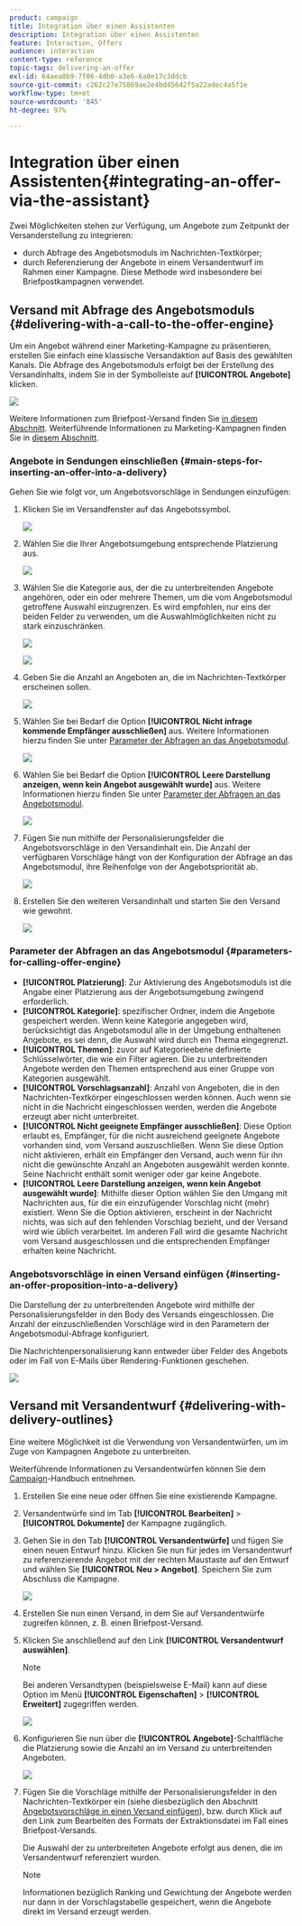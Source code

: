 ```yaml
---
product: campaign
title: Integration über einen Assistenten
description: Integration über einen Assistenten
feature: Interaction, Offers
audience: interaction
content-type: reference
topic-tags: delivering-an-offer
exl-id: 64aea8b9-7f06-4db0-a3e6-6a0e17c3ddcb
source-git-commit: c262c27e75869ae2e4bd45642f5a22adec4a5f1e
workflow-type: tm+mt
source-wordcount: '845'
ht-degree: 97%

---
```


# Integration über einen Assistenten{#integrating-an-offer-via-the-assistant}



Zwei Möglichkeiten stehen zur Verfügung, um Angebote zum Zeitpunkt der Versanderstellung zu integrieren:

* durch Abfrage des Angebotsmoduls im Nachrichten-Textkörper;
* durch Referenzierung der Angebote in einem Versandentwurf im Rahmen einer Kampagne. Diese Methode wird insbesondere bei Briefpostkampagnen verwendet.

## Versand mit Abfrage des Angebotsmoduls {#delivering-with-a-call-to-the-offer-engine}

Um ein Angebot während einer Marketing-Kampagne zu präsentieren, erstellen Sie einfach eine klassische Versandaktion auf Basis des gewählten Kanals. Die Abfrage des Angebotsmoduls erfolgt bei der Erstellung des Versandinhalts, indem Sie in der Symbolleiste auf **[!UICONTROL Angebote]** klicken.

![](assets/offer_delivery_009.png)

Weitere Informationen zum Briefpost-Versand finden Sie [in diesem Abschnitt](../../delivery/using/about-direct-mail-channel.md). Weiterführende Informationen zu Marketing-Kampagnen finden Sie in [diesem Abschnitt](../../campaign/using/setting-up-marketing-campaigns.md).

### Angebote in Sendungen einschließen {#main-steps-for-inserting-an-offer-into-a-delivery}

Gehen Sie wie folgt vor, um Angebotsvorschläge in Sendungen einzufügen:

1. Klicken Sie im Versandfenster auf das Angebotssymbol.

   ![](assets/offer_delivery_001.png)

1. Wählen Sie die Ihrer Angebotsumgebung entsprechende Platzierung aus.

   ![](assets/offer_delivery_002.png)

1. Wählen Sie die Kategorie aus, der die zu unterbreitenden Angebote angehören, oder ein oder mehrere Themen, um die vom Angebotsmodul getroffene Auswahl einzugrenzen. Es wird empfohlen, nur eins der beiden Felder zu verwenden, um die Auswahlmöglichkeiten nicht zu stark einzuschränken.

   ![](assets/offer_delivery_003.png)

   ![](assets/offer_delivery_004.png)

1. Geben Sie die Anzahl an Angeboten an, die im Nachrichten-Textkörper erscheinen sollen.

   ![](assets/offer_delivery_005.png)

1. Wählen Sie bei Bedarf die Option **[!UICONTROL Nicht infrage kommende Empfänger ausschließen]** aus. Weitere Informationen hierzu finden Sie unter [Parameter der Abfragen an das Angebotsmodul](#parameters-for-calling-offer-engine).

   ![](assets/offer_delivery_006.png)

1. Wählen Sie bei Bedarf die Option **[!UICONTROL Leere Darstellung anzeigen, wenn kein Angebot ausgewählt wurde]** aus. Weitere Informationen hierzu finden Sie unter [Parameter der Abfragen an das Angebotsmodul](#parameters-for-calling-offer-engine).

   ![](assets/offer_delivery_007.png)

1. Fügen Sie nun mithilfe der Personalisierungsfelder die Angebotsvorschläge in den Versandinhalt ein. Die Anzahl der verfügbaren Vorschläge hängt von der Konfiguration der Abfrage an das Angebotsmodul, ihre Reihenfolge von der Angebotspriorität ab.

   ![](assets/offer_delivery_008.png)

1. Erstellen Sie den weiteren Versandinhalt und starten Sie den Versand wie gewohnt.

   ![](assets/offer_delivery_010.png)

### Parameter der Abfragen an das Angebotsmodul {#parameters-for-calling-offer-engine}

* **[!UICONTROL Platzierung]**: Zur Aktivierung des Angebotsmoduls ist die Angabe einer Platzierung aus der Angebotsumgebung zwingend erforderlich.
* **[!UICONTROL Kategorie]**: spezifischer Ordner, indem die Angebote gespeichert werden. Wenn keine Kategorie angegeben wird, berücksichtigt das Angebotsmodul alle in der Umgebung enthaltenen Angebote, es sei denn, die Auswahl wird durch ein Thema eingegrenzt.
* **[!UICONTROL Themen]**: zuvor auf Kategorieebene definierte Schlüsselwörter, die wie ein Filter agieren. Die zu unterbreitenden Angebote werden den Themen entsprechend aus einer Gruppe von Kategorien ausgewählt.
* **[!UICONTROL Vorschlagsanzahl]**: Anzahl von Angeboten, die in den Nachrichten-Textkörper eingeschlossen werden können. Auch wenn sie nicht in die Nachricht eingeschlossen werden, werden die Angebote erzeugt aber nicht unterbreitet.
* **[!UICONTROL Nicht geeignete Empfänger ausschließen]**: Diese Option erlaubt es, Empfänger, für die nicht ausreichend geeignete Angebote vorhanden sind, vom Versand auszuschließen. Wenn Sie diese Option nicht aktivieren, erhält ein Empfänger den Versand, auch wenn für ihn nicht die gewünschte Anzahl an Angeboten ausgewählt werden konnte. Seine Nachricht enthält somit weniger oder gar keine Angebote.
* **[!UICONTROL Leere Darstellung anzeigen, wenn kein Angebot ausgewählt wurde]**: Mithilfe dieser Option wählen Sie den Umgang mit Nachrichten aus, für die ein einzufügender Vorschlag nicht (mehr) existiert. Wenn Sie die Option aktivieren, erscheint in der Nachricht nichts, was sich auf den fehlenden Vorschlag bezieht, und der Versand wird wie üblich verarbeitet. Im anderen Fall wird die gesamte Nachricht vom Versand ausgeschlossen und die entsprechenden Empfänger erhalten keine Nachricht.

### Angebotsvorschläge in einen Versand einfügen {#inserting-an-offer-proposition-into-a-delivery}

Die Darstellung der zu unterbreitenden Angebote wird mithilfe der Personalisierungsfelder in den Body des Versands eingeschlossen. Die Anzahl der einzuschließenden Vorschläge wird in den Parametern der Angebotsmodul-Abfrage konfiguriert.

Die Nachrichtenpersonalisierung kann entweder über Felder des Angebots oder im Fall von E-Mails über Rendering-Funktionen geschehen.

![](assets/offer_delivery_011.png)

## Versand mit Versandentwurf {#delivering-with-delivery-outlines}

Eine weitere Möglichkeit ist die Verwendung von Versandentwürfen, um im Zuge von Kampagnen Angebote zu unterbreiten.

Weiterführende Informationen zu Versandentwürfen können Sie dem [Campaign](../../campaign/using/marketing-campaign-deliveries.md#associating-and-structuring-resources-linked-via-a-delivery-outline)-Handbuch entnehmen.

1. Erstellen Sie eine neue oder öffnen Sie eine existierende Kampagne.
1. Versandentwürfe sind im Tab **[!UICONTROL Bearbeiten]** > **[!UICONTROL Dokumente]** der Kampagne zugänglich.
1. Gehen Sie in den Tab **[!UICONTROL Versandentwürfe]** und fügen Sie einen neuen Entwurf hinzu. Klicken Sie nun für jedes im Versandentwurf zu referenzierende Angebot mit der rechten Maustaste auf den Entwurf und wählen Sie **[!UICONTROL Neu > Angebot]**. Speichern Sie zum Abschluss die Kampagne.

   ![](assets/int_compo_offre1.png)

1. Erstellen Sie nun einen Versand, in dem Sie auf Versandentwürfe zugreifen können, z. B. einen Briefpost-Versand.
1. Klicken Sie anschließend auf den Link **[!UICONTROL Versandentwurf auswählen]**.

   >[!NOTE]
   >
   >Bei anderen Versandtypen (beispielsweise E-Mail) kann auf diese Option im Menü **[!UICONTROL Eigenschaften]** > **[!UICONTROL Erweitert]** zugegriffen werden.

   ![](assets/int_compo_offre2.png)

1. Konfigurieren Sie nun über die **[!UICONTROL Angebote]**-Schaltfläche die Platzierung sowie die Anzahl an im Versand zu unterbreitenden Angeboten.

   ![](assets/int_compo_offre3.png)

1. Fügen Sie die Vorschläge mithilfe der Personalisierungsfelder in den Nachrichten-Textkörper ein (siehe diesbezüglich den Abschnitt [Angebotsvorschläge in einen Versand einfügen](#inserting-an-offer-proposition-into-a-delivery)), bzw. durch Klick auf den Link zum Bearbeiten des Formats der Extraktionsdatei im Fall eines Briefpost-Versands.

   Die Auswahl der zu unterbreiteten Angebote erfolgt aus denen, die im Versandentwurf referenziert wurden.

   >[!NOTE]
   >
   >Informationen bezüglich Ranking und Gewichtung der Angebote werden nur dann in der Vorschlagstabelle gespeichert, wenn die Angebote direkt im Versand erzeugt werden.

